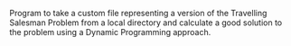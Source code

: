 Program to take a custom file representing a version of the Travelling Salesman Problem from a local directory and calculate a good solution to the problem using a Dynamic Programming approach.
